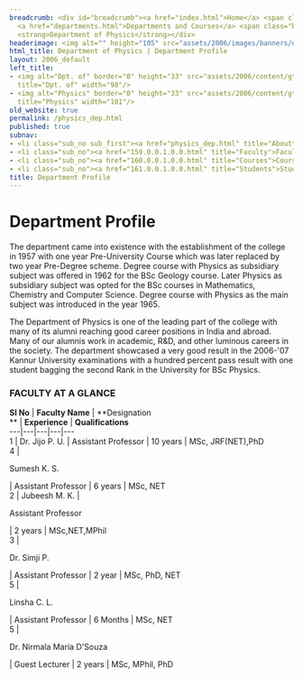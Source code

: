 ```yaml
---
breadcrumb: <div id="breadcrumb"><a href="index.html">Home</a> <span class="breadcrumb_spacer">&gt;</span>
  <a href="departments.html">Departments and Courses</a> <span class="breadcrumb_spacer">&gt;</span>
  <strong>Department of Physics</strong></div>
headerimage: <img alt="" height="105" src="assets/2006/images/banners/departments.jpg" width="472"/>
html_title: Department of Physics | Department Profile
layout: 2006_default
left_title:
- <img alt="Dpt. of" border="0" height="33" src="assets/2006/content/gt/fcb6421c7c62628408190d4ca84029e5.png"
  title="Dpt. of" width="98"/>
- <img alt="Physics" border="0" height="33" src="assets/2006/content/gt/933b814c3a9012afa0723dc0ed417e7a.png"
  title="Physics" width="101"/>
old_website: true
permalink: /physics_dep.html
published: true
subnav:
- <li class="sub_no sub_first"><a href="physics_dep.html" title="About">About</a></li>
- <li class="sub_no"><a href="159.0.0.1.0.0.html" title="Faculty">Faculty</a></li>
- <li class="sub_no"><a href="160.0.0.1.0.0.html" title="Courses">Courses</a></li>
- <li class="sub_no"><a href="161.0.0.1.0.0.html" title="Students">Students</a></li>
title: Department Profile
---
```


# Department Profile

The department came into existence with the establishment of the college in
1957 with one year Pre-University Course which was later replaced by two year
Pre-Degree scheme. Degree course with Physics as subsidiary subject was
offered in 1962 for the BSc Geology course. Later Physics as subsidiary
subject was opted for the BSc courses in Mathematics, Chemistry and Computer
Science. Degree course with Physics as the main subject was introduced in the
year 1965.

The Department of Physics is one of the leading part of the college with many
of its alumni reaching good career positions in India and abroad. Many of our
alumnis work in academic, R&D, and other luminous careers in the society. The
department showcased a very good result in the 2006-'07 Kannur University
examinations with a hundred percent pass result with one student bagging the
second Rank in the University for BSc Physics.

### FACULTY AT A GLANCE

**SI No** | **Faculty Name** | **Designation  
** | **Experience** | **Qualifications**  
---|---|---|---|---  
1 | Dr. Jijo P. U. | Assistant Professor | 10 years | MSc, JRF(NET),PhD  
4 |

Sumesh K. S.

| Assistant Professor | 6 years | MSc, NET  
2 | Jubeesh M. K. |

Assistant Professor

| 2 years | MSc,NET,MPhil  
3 |

Dr. Simji P.

| Assistant Professor | 2 year | MSc, PhD, NET  
5 |

Linsha C. L.

| Assistant Professor | 6 Months | MSc, NET  
5 |

Dr. Nirmala Maria D'Souza

| Guest Lecturer | 2 years | MSc, MPhil, PhD